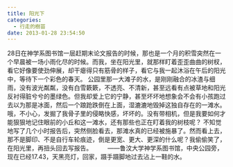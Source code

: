 ```yaml
---
title: 阳光下
categories:
  - 行走的樹苗
date: 2013-01-28 23:54:50
---
```


28日在神学系图书馆一层赶期末论文报告的时候，那也是一个月的积雪突然在一个早晨被一场小雨化尽的时候。而我，坐在阳光里，就那样盯着歪歪曲曲的树杈，看它好像要使劲伸展，却干瘪得只有筋骨的样子，看它与我一起沐浴在午后的阳光中，等待下一个彩色的春天。 公园里那一大滩子的水，是刚刚融合的冰渣与细雨，没有波光粼粼，没有白雪簌簌，不透亮、不清新，甚至远看有点被草地和阳光反衬得脏兮兮的墨绿色。但我却爱上它的宁静，甚至坏坏地想象会不会有小孩跑过去以为那是冰面，然后一个踉跄跌倒在上面，湿漉漉地毁掉这独自存在的一滩水。哦，不小心，发掘了我骨子里的侵略快感，坏坏的。没有带相机，但是我要如何才能狠狠地记住眼前的小丘和这一滩水，还有那些也正在盯着我的树枝呢？ 不知觉地写了几个小时报告后，突然侧脸看去，那滩水真的已经被施暴了。然而看上去，那不是脚印、不是自行车轮痕迹，倒是更宽、更大、更深的什么呢？我偷偷笑了，在阳光里，再扭头回去写报告。         ——鲁汶大学神学系图书馆，中央公园旁，现在已经17.43，天黑亮灯，回家，蹑手蹑脚地过去沾上一鞋的水。